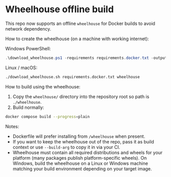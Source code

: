 # Wheelhouse offline build

This repo now supports an offline `wheelhouse` for Docker builds to avoid network dependency.

How to create the wheelhouse (on a machine with working internet):

Windows PowerShell:

```powershell
.\download_wheelhouse.ps1 -requirements requirements.docker.txt -output wheelhouse
```

Linux / macOS:

```bash
./download_wheelhouse.sh requirements.docker.txt wheelhouse
```

How to build using the wheelhouse:

1. Copy the `wheelhouse/` directory into the repository root so path is `./wheelhouse`.
2. Build normally:

```bash
docker compose build --progress=plain
```

Notes:

- Dockerfile will prefer installing from `/wheelhouse` when present.
- If you want to keep the wheelhouse out of the repo, pass it as build context or use `--build-arg` to copy it in via your CI.
- Wheelhouse must contain all required distributions and wheels for your platform (many packages publish platform-specific wheels). On Windows, build the wheelhouse on a Linux or Windows machine matching your build environment depending on your target image.
